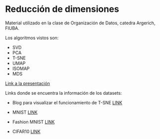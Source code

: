 # Reducción de dimensiones

Material utilizado en la clase de Organización de Datos, catedra Argerich, FIUBA.

Los algoritmos vistos son:
- SVD
- PCA
- T-SNE
- UMAP
- ISOMAP
- MDS

[Link a la presentación](https://docs.google.com/presentation/d/13nXJo_JN5emp-S6AhA_1yGQR2TPG3WQYHvnZu78ZnqM/edit#slide=id.g1eb4dbc861d_0_870)

Links donde se encuentra la información de los datasets:

- Blog para visualizar el funcionamiento de T-SNE [LINK](https://colah.github.io/posts/2014-10-Visualizing-MNIST/)

- MNIST [LINK](https://en.wikipedia.org/wiki/MNIST_database#/media/File:MnistExamples.png)

- Fashion MNIST [LINK](https://www.researchgate.net/figure/Sample-images-from-Fashion-MNIST-dataset_fig2_342801790)

- CIFAR10 [LINK](https://paperswithcode.com/dataset/cifar-10)

